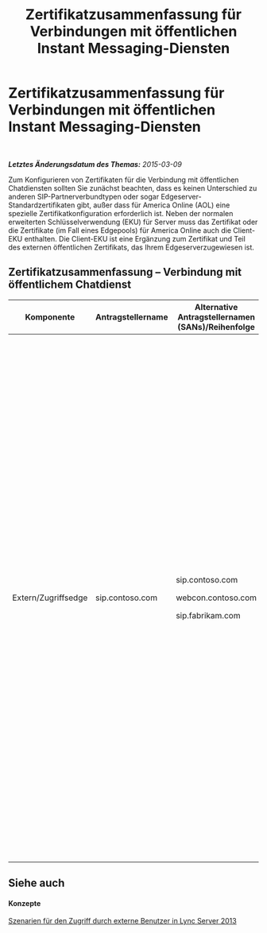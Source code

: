 ﻿---
title: Zertifikatzusammenfassung für Verbindungen mit öffentlichen Instant Messaging-Diensten
TOCTitle: Zertifikatzusammenfassung für Verbindungen mit öffentlichen Instant Messaging-Diensten
ms:assetid: 2b3687ee-50c2-4c1c-880e-8dcf8bd4f309
ms:mtpsurl: https://technet.microsoft.com/de-de/library/JJ618370(v=OCS.15)
ms:contentKeyID: 49293514
ms.date: 05/19/2016
mtps_version: v=OCS.15
ms.translationtype: HT
---

# Zertifikatzusammenfassung für Verbindungen mit öffentlichen Instant Messaging-Diensten

 

_**Letztes Änderungsdatum des Themas:** 2015-03-09_

Zum Konfigurieren von Zertifikaten für die Verbindung mit öffentlichen Chatdiensten sollten Sie zunächst beachten, dass es keinen Unterschied zu anderen SIP-Partnerverbundtypen oder sogar Edgeserver-Standardzertifikaten gibt, außer dass für America Online (AOL) eine spezielle Zertifikatkonfiguration erforderlich ist. Neben der normalen erweiterten Schlüsselverwendung (EKU) für Server muss das Zertifikat oder die Zertifikate (im Fall eines Edgepools) für America Online auch die Client-EKU enthalten. Die Client-EKU ist eine Ergänzung zum Zertifikat und Teil des externen öffentlichen Zertifikats, das Ihrem Edgeserverzugewiesen ist.

## Zertifikatzusammenfassung – Verbindung mit öffentlichem Chatdienst


<table>
<colgroup>
<col style="width: 25%" />
<col style="width: 25%" />
<col style="width: 25%" />
<col style="width: 25%" />
</colgroup>
<thead>
<tr class="header">
<th>Komponente</th>
<th>Antragstellername</th>
<th>Alternative Antragstellernamen (SANs)/Reihenfolge</th>
<th>Anmerkungen</th>
</tr>
</thead>
<tbody>
<tr class="odd">
<td><p>Extern/Zugriffsedge</p></td>
<td><p>sip.contoso.com</p></td>
<td><p>sip.contoso.com</p>
<p>webcon.contoso.com</p>
<p>sip.fabrikam.com</p></td>
<td><p>Das Zertifikat muss von einer öffentlichen Zertifizierungsstelle stammen und über die Server-EKU und Client-EKU verfügen, wenn eine Verbindung mit einem öffentlichen Chatdienst mit AOL bereitgestellt werden soll. Das Zertifikat wird den externen Edgeserver-Schnittstellen für folgende Dienste zugewiesen:</p>
<ul>
<li><p>Zugriffs-Edgedienst</p></li>
<li><p>Webkonferenz-Edgedienst</p></li>
<li><p>A/V-Edgedienst</p></li>
</ul>
<p>Beachten Sie, dass SANs dem Zertifikat automatisch basierend auf Ihren Definitionen im Topologie-Generator hinzugefügt werden. Bei Bedarf können Sie SAN-Einträge für weitere SIP-Domänen und andere Einträge hinzufügen, die Sie unterstützen müssen. Der Antragstellername wird im SAN repliziert und muss für den korrekten Betrieb vorhanden sein.</p></td>
</tr>
</tbody>
</table>


## Siehe auch

#### Konzepte

[Szenarien für den Zugriff durch externe Benutzer in Lync Server 2013](lync-server-2013-scenarios-for-external-user-access.md)

